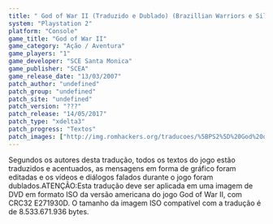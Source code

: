 ```yaml
---
title: " God of War II (Traduzido e Dublado) (Brazillian Warriors e Silent Fandub)"
system: "Playstation 2"
platform: "Console"
game_title: "God of War II"
game_category: "Ação / Aventura"
game_players: "1"
game_developer: "SCE Santa Monica"
game_publisher: "SCEA"
game_release_date: "13/03/2007"
patch_author: "undefined"
patch_group: "undefined"
patch_site: "undefined"
patch_version: "???"
patch_release: "14/05/2017"
patch_type: "xdelta3"
patch_progress: "Textos"
patch_images: ["http://img.romhackers.org/traducoes/%5BPS2%5D%20God%20of%20War%20II%20-%20Brazilian%20Warriors%20e%20Silent%20Fandub%20-%201.jpg","http://img.romhackers.org/traducoes/%5BPS2%5D%20God%20of%20War%20II%20-%20Brazilian%20Warriors%20e%20Silent%20Fandub%20-%202.jpg","http://img.romhackers.org/traducoes/%5BPS2%5D%20God%20of%20War%20II%20-%20Brazilian%20Warriors%20e%20Silent%20Fandub%20-%203.jpg"]
---
```

Segundos os autores desta tradução, todos os textos do jogo estão traduzidos e acentuados, as mensagens em forma de gráfico foram editadas e os vídeos e diálogos falados durante o jogo foram dublados.ATENÇÃO:Esta tradução deve ser aplicada em uma imagem de DVD em formato ISO da versão americana do jogo God of War II, com CRC32 E271930D. O tamanho da imagem ISO compatível com a tradução é de 8.533.671.936 bytes.